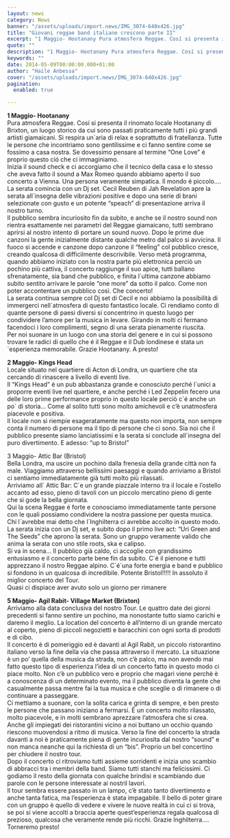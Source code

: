 ```yaml
---
layout: news
category: News
banner: "/assets/uploads/import.news/IMG_3074-640x426.jpg"
title: "Giovani reggae band italiane crescono parte II"
excerpt: "1 Maggio- Hootanany Pura atmosfera Reggae. Cosí si presenta il rinomato locale Hootanany di Brixton, un luogo storico da cui sono passati praticamente tutti i più grandi artisti giamaicani. Si respira un´aria di relax e soprattutto di fratellanza. Tutte le persone che incontriamo sono gentilissime e ci fanno sentire come se fossimo a casa nostra. [&hellip"
quote: ""
description: "1 Maggio- Hootanany Pura atmosfera Reggae. Cosí si presenta il rinomato locale Hootanany di Brixton, un luogo storico da cui sono passati praticamente tutti i più grandi artisti giamaicani. Si respira un´aria di relax e soprattutto di fratellanza. Tutte le persone che incontriamo sono gentilissime e ci fanno sentire come se fossimo a casa nostra. [&hellip"
keywords: ""
date: 2014-05-09T00:00:00.000+01:00
author: "Haile Anbessa"
cover: "/assets/uploads/import.news/IMG_3074-640x426.jpg"
pagination:
  enabled: true

---
```


**[](https://hotmc.com/wp-content/uploads/2014/05/IMG%5F3074.jpg)** 
**1 Maggio- Hootanany**  
Pura atmosfera Reggae. Cosí si presenta il rinomato locale Hootanany di Brixton, un luogo storico da cui sono passati praticamente tutti i più grandi artisti giamaicani. Si respira un´aria di relax e soprattutto di fratellanza. Tutte le persone che incontriamo sono gentilissime e ci fanno sentire come se fossimo a casa nostra. Se dovessimo pensare al termine “One Love” é proprio questo ció che ci immaginiamo.  
Inizia il sound check e ci accorgiamo che il tecnico della casa e lo stesso che aveva fatto il sound a Max Romeo quando abbiamo aperto il suo concerto a Vienna. Una persona veramente simpatica. Il mondo é piccolo….  
La serata comincia con un Dj set. Cecil Reuben di Jah Revelation apre la serata all´insegna delle vibrazioni positive e dopo una serie di brani selezionate con gusto e un potente “speach” di presentazione arriva il nostro turno.  
Il pubblico sembra incuriosito fin da subito, e anche se il nostro sound non rientra esattamente nei parametri del Reggae giamaicano, tutti sembrano aprirsi al nostro intento di portare un sound nuovo. Dopo le prime due canzoni la gente inizialmente distante qualche metro dal palco si avvicina. Il fuoco si accende e canzone dopo canzone il “feeling” col pubblico cresce, creando qualcosa di difficilmente descrivibile. Verso metá programma, quando abbiamo iniziato con la nostra parte più elettronica perciò un pochino più cattiva, il concerto raggiunge il suo apice, tutti ballano sfrenatamente, sia band che pubblico, e finita l´ultima canzone abbiamo subito sentito arrivare le parole “one more” da sotto il palco. Come non poter accontentare un pubblico così. Che concerto!  
La serata continua sempre col Dj set di Cecil e noi abbiamo la possibilità di immergerci nell´atmosfera di questo fantastico locale. Ci rendiamo conto di quante persone di paesi diversi si concentrino in questo luogo per condividere l’amore per la musica in levare. Girando in molti ci fermano facendoci i loro complimenti, segno di una serata pienamente riuscita.  
Per noi suonare in un luogo con una storia del genere e in cui si possono trovare le radici di quello che é il Reggae e il Dub londinese é stata un´esperienza memorabile. Grazie Hootanany. A presto!

**2 Maggio- Kings Head**  
Locale situato nel quartiere di Acton di Londra, un quartiere che sta cercando di rinascere a livello di eventi live.  
Il “Kings Head” é un pub abbastanza grande e conosciuto perché l´unici a proporre eventi live nel quartiere, e anche perché i Led Zeppelin fecero una delle loro prime performance proprio in questo locale perciò c´é anche un po´ di storia… Come al solito tutti sono molto amichevoli e c’è unatmosfera piacevole e positiva.  
Il locale non si riempie esageratamente ma questo non importa, non sempre conta il numero di persone ma il tipo di persone che ci sono. Sia noi che il pubblico presente siamo lanciatissimi e la serata si conclude all´insegna del puro divertimento. E adesso: “up to Bristol”

3 Maggio- Attic Bar (Bristol)  
Bella Londra, ma uscire un pochino dalla frenesia della grande città non fa male. Viaggiamo attraverso bellissimi paesaggi e quando arriviamo a Bristol ci sentiamo immediatamente già tutti molto più rilassati.  
Arriviamo all´ Attic Bar: C´e un grande piazzale interno tra il locale e l’ostello accanto ad esso, pieno di tavoli con un piccolo mercatino pieno di gente che si gode la bella giornata.  
Qui la scena Reggae é forte e conosciamo immediatamente tante persone con le quali possiamo condividere la nostra passione per questa musica. Chi l´avrebbe mai detto che l´Inghilterra ci avrebbe accolto in questo modo.  
La serata inizia con un Dj set, e subito dopo il primo live act: “Uri Green and The Seeds” che aprono la serata. Sono un gruppo veramente valido che anima la serata con uno stile roots, ska e calipso.  
Si va in scena… Il pubblico già caldo, ci accoglie con grandissimo entusiasmo e il concerto parte bene fin da subito. C´é il pienone e tutti apprezzano il nostro Reggae alpino. C´é´una forte energia e band e pubblico si fondono in un qualcosa di incredibile. Potente Bristol!!!!! In assoluto il miglior concerto del Tour.  
Quasi ci dispiace aver avuto solo un giorno per rimanere

**5 Maggio- Agil Rabit- Village Market (Brixton)**  
Arriviamo alla data conclusiva del nostro Tour. Le quattro date dei giorni precedenti si fanno sentire un pochino, ma nonostante tutto siamo carichi e daremo il meglio. La location del concerto è all’interno di un grande mercato al coperto, pieno di piccoli negozietti e baracchini con ogni sorta di prodotti e di cibo.  
Il concerto è di pomeriggio ed è davanti al Agil Rabit, un piccolo ristorantino italiano verso la fine della via che passa attraverso il mercato. La situazione è un po’ quella della musica da strada, non c’è palco, ma non avendo mai fatto questo tipo di esperienza l’idea di un concerto fatto in questo modo ci piace molto. Non c’è un pubblico vero e proprio che magari viene perchè è a conoscenza di un determinato evento, ma il pubblico diventa la gente che casualmente passa mentre fai la tua musica e che sceglie o di rimanere o di continuare a passeggare.  
Ci mettiamo a suonare, con la solita carica e grinta di sempre, e ben presto le persone che passano iniziano a fermarsi. È un concerto molto rilassato, molto piacevole, e in molti sembrano aprezzare l’atmosfera che si crea. Anche gli impiegati dei ristorantini vicino a noi buttano un occhio quando riescono muovendosi a ritmo di musica. Verso la fine del concerto la strada davanti a noi è praticamente piena di gente incuriosita dal nostro “sound” e non manca neanche qui la richiesta di un “bis”. Proprio un bel concertino per chiudere il nostro tour.  
Dopo il concerto ci ritroviamo tutti assieme sorridenti e inizia uno scambio di abbracci tra i membri della band. Siamo tutti stanchi ma felicissimi. Ci godiamo il resto della giornata con qualche brindisi e scambiando due parole con le persone interessate ai nostril lavori.  
Il tour sembra essere passato in un lampo, c’è stato tanto divertimento e anche tanta fatica, ma l’esperienza è stata impagabile. Il bello di poter girare con un gruppo è quello di vedere e vivere le nuove realtà in cui ci si trova, se poi si viene accolti a braccia aperte quest’esperienza regala qualcosa di prezioso, qualcosa che veramente rende più ricchi. Grazie Inghilterra…. Torneremo presto!